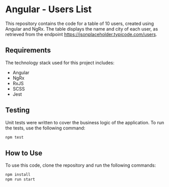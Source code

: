 # Angular - Users List

This repository contains the code for a table of 10 users, created using Angular and NgRx. The table displays the name and city of each user, as retrieved from the endpoint https://jsonplaceholder.typicode.com/users.

## Requirements

The technology stack used for this project includes:

- Angular
- NgRx
- RxJS
- SCSS
- Jest

## Testing

Unit tests were written to cover the business logic of the application.
To run the tests, use the following command:
```bash
npm test
```

## How to Use

To use this code, clone the repository and run the following commands:

```bash
npm install
npm run start
```
